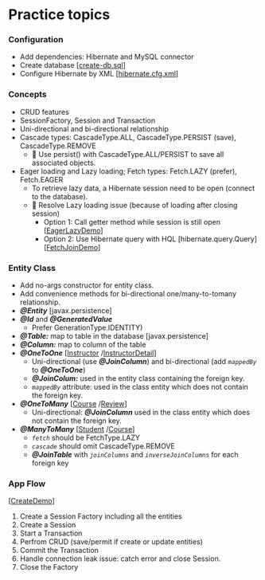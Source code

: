 # Practice topics
### Configuration
- Add dependencies: Hibernate and MySQL connector
- Create database 
[[create-db.sql](https://github.com/cpulover-practice/hibernate/blob/master/sql/create-db.sql)]
- Configure Hibernate by XML 
[[hibernate.cfg.xml](https://github.com/cpulover-practice/hibernate/blob/master/src/hibernate.cfg.xml)]

### Concepts
- CRUD features
- SessionFactory, Session and Transaction
- Uni-directional and bi-directional relationship
- Cascade types: CascadeType.ALL, CascadeType.PERSIST (save), CascadeType.REMOVE
  - 📌 Use persist() with CascadeType.ALL/PERSIST to save all associated objects.
- Eager loading and Lazy loading; Fetch types: Fetch.LAZY (prefer), Fetch.EAGER
  - To retrieve lazy data, a Hibernate session need to be open (connect to the database).
  - 📌 Resolve Lazy loading issue (because of loading after closing session)
    - Option 1: Call getter method while session is still open 
  [[EagerLazyDemo](https://github.com/cpulover-practice/hibernate/blob/master/src/com/cpulover/hibernate/onetomany/EagerLazyDemo.java)]
    - Option 2: Use Hibernate query with HQL [hibernate.query.Query]
  [[FetchJoinDemo](https://github.com/cpulover-practice/hibernate/blob/master/src/com/cpulover/hibernate/onetomany/FetchJoinDemo.java)]


### Entity Class
- Add no-args constructor for entity class.
- Add convenience methods for bi-directional one/many-to-tomany relationship.
- *__@Entity__* [javax.persistence]
- *__@Id__* and *__@GeneratedValue__* 
  - Prefer GenerationType.IDENTITY)
- *__@Table:__* map to table in the database [javax.persistence]
- *__@Column:__* map to column of the table
- *__@OneToOne__* 
[[Instructor](https://github.com/cpulover-practice/hibernate/blob/master/src/com/cpulover/hibernate/entity/Instructor.java)
/[InstructorDetail](https://github.com/cpulover-practice/hibernate/blob/master/src/com/cpulover/hibernate/entity/InstructorDetail.java)]
  - Uni-directional (use *__@JoinColumn__*) and bi-directional (add *`mappedBy`* to *__@OneToOne__*)
  -  *__@JoinColum:__* used in the entity class containing the foreign key.
  - *`mappedBy`* attribute: used in the class entity which does not contain the foreign key.
- *__@OneToMany__* 
[[Course](https://github.com/cpulover-practice/hibernate/blob/master/src/com/cpulover/hibernate/entity/Course.java)
/[Review](https://github.com/cpulover-practice/hibernate/blob/master/src/com/cpulover/hibernate/entity/Review.java)]
  - Uni-directional: *__@JoinColumn__* used in the class entity which does not contain the foreign key.
- *__@ManyToMany__* 
[[Student](https://github.com/cpulover-practice/hibernate/blob/master/src/com/cpulover/hibernate/entity/Student.java)
/[Course](https://github.com/cpulover-practice/hibernate/blob/master/src/com/cpulover/hibernate/entity/Course.java)]
  - *`fetch`* should be FetchType.LAZY
  - *`cascade`* should omit CascadeType.REMOVE
  - *__@JoinTable__* with *`joinColumns`* and *`inverseJoinColumns`* for each foreign key

### App Flow
[[CreateDemo](https://github.com/cpulover-practice/hibernate/blob/master/src/com/cpulover/hibernate/onetoone/CreateDemo.java)]
1. Create a Session Factory including all the entities
2. Create a Session
3. Start a Transaction
4. Perfrom CRUD (save/permit if create or update entities)
5. Commit the Transaction
6. Handle connection leak issue: catch error and close Session.
7. Close the Factory


